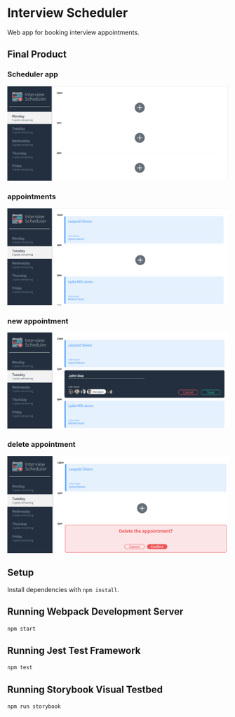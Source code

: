 # Interview Scheduler
Web app for booking interview appointments.

## Final Product

### Scheduler app
![Screenshot 1](docs/scheduler%20app.png)

### appointments
![Screenshot 2](docs/appointments.png)

### new appointment
![Screenshot 3](docs/new%20appointment.png)

### delete appointment
![Screenshot 4](docs/delete%20appointment.png)


## Setup

Install dependencies with `npm install`.

## Running Webpack Development Server

```sh
npm start
```

## Running Jest Test Framework

```sh
npm test
```

## Running Storybook Visual Testbed

```sh
npm run storybook
```
